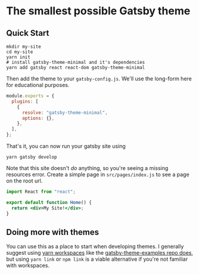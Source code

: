 # The smallest possible Gatsby theme

## Quick Start

```shell
mkdir my-site
cd my-site
yarn init
# install gatsby-theme-minimal and it's dependencies
yarn add gatsby react react-dom gatsby-theme-minimal
```

Then add the theme to your `gatsby-config.js`. We'll use the long-form
here for educational purposes.

```javascript
module.exports = {
  plugins: [
    {
      resolve: "gatsby-theme-minimal",
      options: {},
    },
  ],
};
```

That's it, you can now run your gatsby site using

```shell
yarn gatsby develop
```

Note that this site doesn't _do_ anything, so you're seeing a missing
resources error. Create a simple page in `src/pages/index.js` to see a
page on the root url.

```jsx
import React from "react";

export default function Home() {
  return <div>My Site!</div>;
}
```

## Doing more with themes

You can use this as a place to start when developing themes. I
generally suggest using [yarn
workspaces](https://yarnpkg.com/lang/en/docs/workspaces/) like the
[gatsby-theme-examples repo
does](https://github.com/ChristopherBiscardi/gatsby-theme-examples),
but using `yarn link` or `npm link` is a viable alternative if you're
not familiar with workspaces.
